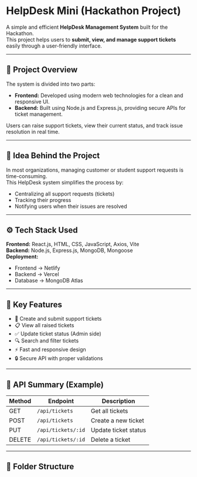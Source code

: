 # HelpDesk Mini (Hackathon Project)

A simple and efficient **HelpDesk Management System** built for the Hackathon.  
This project helps users to **submit, view, and manage support tickets** easily through a user-friendly interface.

---

## 🚀 Project Overview

The system is divided into two parts:

- **Frontend:** Developed using modern web technologies for a clean and responsive UI.
- **Backend:** Built using Node.js and Express.js, providing secure APIs for ticket management.

Users can raise support tickets, view their current status, and track issue resolution in real time.

---

## 🧠 Idea Behind the Project

In most organizations, managing customer or student support requests is time-consuming.  
This HelpDesk system simplifies the process by:
- Centralizing all support requests (tickets)
- Tracking their progress
- Notifying users when their issues are resolved

---

## ⚙️ Tech Stack Used

**Frontend:** React.js, HTML, CSS, JavaScript, Axios, Vite  
**Backend:** Node.js, Express.js, MongoDB, Mongoose  
**Deployment:**  
- Frontend → Netlify  
- Backend → Vercel  
- Database → MongoDB Atlas  

---

## 🌟 Key Features

- 📝 Create and submit support tickets  
- 📋 View all raised tickets  
- ✅ Update ticket status (Admin side)  
- 🔍 Search and filter tickets  
- ⚡ Fast and responsive design  
- 🔒 Secure API with proper validations  

---

## 🔗 API Summary (Example)

| Method | Endpoint | Description |
|--------|-----------|-------------|
| GET | `/api/tickets` | Get all tickets |
| POST | `/api/tickets` | Create a new ticket |
| PUT | `/api/tickets/:id` | Update ticket status |
| DELETE | `/api/tickets/:id` | Delete a ticket |

---

## 🧩 Folder Structure

